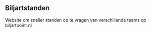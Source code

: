 Biljartstanden
--------------
Website om sneller standen op te vragen van verschillende teams op biljartpoint.nl
